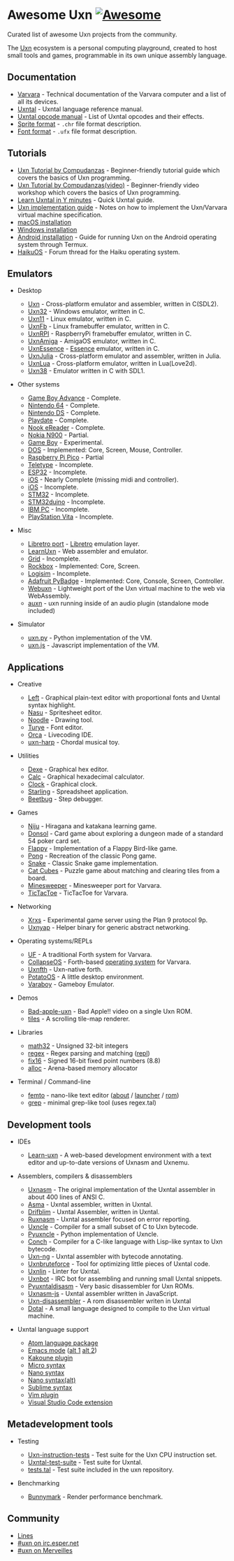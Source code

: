 # Awesome Uxn [![Awesome](https://awesome.re/badge.svg)](https://awesome.re)

Curated list of awesome Uxn projects from the community.

The [Uxn](https://100r.co/site/uxn.html) ecosystem is a personal computing playground, created to host small tools and games, programmable in its own unique assembly language.

## Documentation

- [Varvara](https://wiki.xxiivv.com/site/varvara.html) - Technical documentation of the Varvara computer and a list of all its devices.
- [Uxntal](https://wiki.xxiivv.com/site/uxntal.html) - Uxntal language reference manual.
- [Uxntal opcode manual](https://wiki.xxiivv.com/site/uxntal_reference.html) - List of Uxntal opcodes and their effects.
- [Sprite format](https://wiki.xxiivv.com/site/chr_format.html) - `.chr` file format description.
- [Font format](https://wiki.xxiivv.com/site/ufx_format.html) - `.ufx` file format description.

## Tutorials

- [Uxn Tutorial by Compudanzas](https://compudanzas.net/uxn_tutorial.html) - Beginner-friendly tutorial guide which covers the basics of Uxn programming.
- [Uxn Tutorial by Compudanzas(video)](https://www.youtube.com/watch?v=LrNuq_JgaOA) - Beginner-friendly video workshop which covers the basics of Uxn programming.
- [Learn Uxntal in Y minutes](https://learnxinyminutes.com/docs/uxntal/) - Quick Uxntal guide.
- [Uxn implementation guide](https://github.com/DeltaF1/uxn-impl-guide) - Notes on how to implement the Uxn/Varvara virtual machine specification.
- [macOS installation](https://eli.li/2021/09/27/how-to-install-uxn-on-macos)
- [Windows installation](https://itch.io/t/1605965/a-quick-guide-to-running-this-software)
- [Android installation](https://llllllll.co/t/uxn-virtual-computer/46103/253) - Guide for running Uxn on the Android operating system through Termux.
- [HaikuOS](https://discuss.haiku-os.org/t/uxn-ecosystem-on-haiku/12209) - Forum thread for the Haiku operating system.

## Emulators

* Desktop

  - [Uxn](https://git.sr.ht/~rabbits/uxn) - Cross-platform emulator and assembler, written in C(SDL2).
  - [Uxn32](https://github.com/randrew/uxn32) - Windows emulator, written in C.
  - [Uxn11](https://git.sr.ht/~rabbits/uxn11) - Linux emulator, written in C.
  - [UxnFb](https://git.badd10de.dev/uxnfb) - Linux framebuffer emulator, written in C.
  - [UxnRPI](https://git.badd10de.dev/uxnrpi) - RaspberryPi framebuffer emulator, written in C.
  - [UxnAmiga](https://code.mathr.co.uk/uxn-amiga) - AmigaOS emulator, written in C.
  - [UxnEssence](https://gitlab.com/nakst/essence/-/tree/master/ports/uxn) - [Essence](https://gitlab.com/nakst/essence) emulator, written in C.
  - [UxnJulia](https://github.com/Ismael-VC/Varvara.jl) - Cross-platform emulator and assembler, written in Julia.
  - [UxnLua](https://github.com/DeltaF1/uxn-lua) - Cross-platform emulator, written in Lua(Love2d).
  - [Uxn38](http://zzo38computer.org/fossil/uxn.ui) - Emulator written in C with SDL1.

* Other systems

  - [Game Boy Advance](https://git.badd10de.dev/uxngba) - Complete.
  - [Nintendo 64](https://git.badd10de.dev/uxn64) - Complete.
  - [Nintendo DS](https://github.com/asiekierka/uxnds) - Complete.
  - [Playdate](https://git.sr.ht/~rabbits/uxn-playdate) - Complete.
  - [Nook eReader](https://git.badd10de.dev/uxnnst/) - Complete.
  - [Nokia N900](https://git.sr.ht/~foura/uxn900) - Partial.
  - [Game Boy](https://github.com/tbsp/uxngb) - Experimental.
  - [DOS](https://git.sr.ht/~rabbits/uxn-vga) - Implemented: Core, Screen, Mouse, Controller.
  - [Raspberry Pi Pico](https://git.sr.ht/~alderwick/pico-uxn) - Partial
  - [Teletype](https://github.com/csboling/teluxn) - Incomplete.
  - [ESP32](https://github.com/max22-/uxn-esp32) - Incomplete.
  - [iOS](https://github.com/paiv/uxn-ios) - Nearly Complete (missing midi and controller).
  - [iOS](https://github.com/kylestew/UxniOS) - Incomplete.
  - [STM32](https://github.com/kylestew/armuxn) - Incomplete.
  - [STM32duino](https://github.com/cassvs/arduxno-demo) - Incomplete.
  - [IBM PC](https://github.com/cr1901/pcuxn) - Incomplete.
  - [PlayStation Vita](https://github.com/ivodopiviz/uxnvita) - Incomplete.

* Misc

  - [Libretro port](https://github.com/kivutar/uxn) - [Libretro](https://www.libretro.com/) emulation layer.
  - [LearnUxn](https://git.sr.ht/~metasyn/learn-uxn/) - Web assembler and emulator.
  - [Grid](https://tildegit.org/nihilazo/grid-uxn) - Incomplete.
  - [Rockbox](https://tilde.town/~nihilazo/varvara_rockbox.html) - Implemented: Core, Screen.
  - [Logisim](https://github.com/DeltaF1/uxn-logisim) - Incomplete.
  - [Adafruit PyBadge](https://git.sr.ht/~poyu/uxn-pybadge) - Implemented: Core, Console, Screen, Controller.
  - [Webuxn](https://github.com/aduros/webuxn) - Lightweight port of the Uxn virtual machine to the web via WebAssembly.
  - [auxn](https://github.com/saucesaft/auxn) - uxn running inside of an audio plugin (standalone mode included)

* Simulator

  - [uxn.py](https://github.com/max22-/uxnemu.py) - Python implementation of the VM.
  - [uxn.js](https://git.sr.ht/~rabbits/uxn5) - Javascript implementation of the VM.

## Applications

* Creative

  - [Left](https://wiki.xxiivv.com/site/left.html) - Graphical plain-text editor with proportional fonts and Uxntal syntax highlight.
  - [Nasu](https://wiki.xxiivv.com/site/nasu.html) - Spritesheet editor.
  - [Noodle](https://wiki.xxiivv.com/site/noodle.html) - Drawing tool.
  - [Turye](https://wiki.xxiivv.com/site/turye.html) - Font editor.
  - [Orca](https://wiki.xxiivv.com/site/orca.html) - Livecoding IDE.
  - [uxn-harp](https://github.com/lynn/uxn-harp) - Chordal musical toy.

* Utilities

  - [Dexe](https://wiki.xxiivv.com/site/dexe.html) - Graphical hex editor.
  - [Calc](https://git.sr.ht/~rabbits/uxn/tree/main/item/projects/software/calc.tal) - Graphical hexadecimal calculator.
  - [Clock](https://git.sr.ht/~rabbits/uxn/tree/main/item/projects/examples/devices/datetime.tal) - Graphical clock.
  - [Starling](https://git.sr.ht/~cabrendan/starling) - Spreadsheet application.
  - [Beetbug](https://git.sr.ht/~rabbits/beetbug) - Step debugger.

* Games

  - [Niju](https://hundredrabbits.itch.io/niju) - Hiragana and katakana learning game.
  - [Donsol](https://hundredrabbits.itch.io/donsol) - Card game about exploring a dungeon made of a standard 54 poker card set.
  - [Flappy](https://github.com/keijiro/uxn-sketches/blob/main/flappy.tal) - Implementation of a Flappy Bird-like game.
  - [Pong](https://compudanzas.net/uxn_tutorial_day_6.html) - Recreation of the classic Pong game.
  - [Snake](https://git.sr.ht/~rabbits/uxn/tree/main/item/projects/examples/demos/snake.tal) - Classic Snake game implementation.
  - [Cat Cubes](https://pup.town/catcubes.html) - Puzzle game about matching and clearing tiles from a board.
  - [Minesweeper](https://git.sr.ht/~rabbits/minesweeper) - Minesweeper port for Varvara.
  - [TicTacToe](https://melanocarpa.lesarbr.es/hypha/xo.tal) - TicTacToe for Varvara.

* Networking

  - [Xrxs](https://nilfm.cc/git/xrxs/about/) - Experimental game server using the Plan 9 protocol 9p.
  - [Uxnyap](https://github.com/klardotsh/uxnyap) - Helper binary for generic abstract networking.

* Operating systems/REPLs

  - [UF](http://www.call-with-current-continuation.org/uf/uf.html) - A traditional Forth system for Varvara.
  - [CollapseOS](https://github.com/schierlm/collapseos-uxn) - Forth-based [operating system](http://collapseos.org/) for Varvara.
  - [Uxnfth](https://git.sr.ht/~binarycat/uxnfth) - Uxn-native forth.
  - [PotatoOS](http://wiki.xxiivv.com/site/potato.html) - A little desktop environment.
  - [Varaboy](https://github.com/tbsp/varaboy) - Gameboy Emulator.

* Demos

  - [Bad-apple-uxn](https://github.com/karolbelina/bad-apple-uxn) - Bad Apple!! video on a single Uxn ROM.
  - [tiles](https://codeberg.org/kira/uxn-demos/src/branch/master/tiles.tal) - A scrolling tile-map renderer.

* Libraries

  - [math32](http://plastic-idolatry.com/erik/nxu/math32.tal) - Unsigned 32-bit integers
  - [regex](http://plastic-idolatry.com/erik/nxu/regex.tal) - Regex parsing and matching ([repl](http://plastic-idolatry.com/erik/nxu/repl-regex.tal))
  - [fix16](http://plastic-idolatry.com/erik/nxu/fix16.tal) - Signed 16-bit fixed point numbers (8.8)
  - [alloc](http://plastic-idolatry.com/erik/nxu/alloc.tal) - Arena-based memory allocator

* Terminal / Command-line

  - [femto](http://plastic-idolatry.com/erik/nxu/femto.tal) - nano-like text editor ([about](http://plastic-idolatry.com/erik/nxu/femto.txt) / [launcher](http://plastic-idolatry.com/erik/nxu/femto) / [rom](http://plastic-idolatry.com/erik/nxu/femto.rom))
  - [grep](http://plastic-idolatry.com/erik/nxu/grep.tal) - minimal grep-like tool (uses regex.tal)

## Development tools

* IDEs

  - [Learn-uxn](https://metasyn.srht.site/learn-uxn/) - A web-based development environment with a text editor and up-to-date versions of Uxnasm and Uxnemu.

* Assemblers, compilers & disassemblers

  - [Uxnasm](https://git.sr.ht/~rabbits/uxn/tree/main/item/src/uxnasm.c) - The original implementation of the Uxntal assembler in about 400 lines of ANSI C.
  - [Asma](https://git.sr.ht/~rabbits/uxn/tree/main/item/projects/software/asma.tal) - Uxntal assembler, written in Uxntal.
  - [Drifblim](https://wiki.xxiivv.com/site/drifblim.html) - Uxntal Assembler, written in Uxntal.
  - [Ruxnasm](https://github.com/karolbelina/ruxnasm) - Uxntal assembler focused on error reporting.
  - [Uxncle](https://github.com/CPunch/Uxncle) - Compiler for a small subset of C to Uxn bytecode.
  - [Pyuxncle](https://github.com/CPunch/Pyuxncle) - Python implementation of Uxncle.
  - [Conch](https://github.com/Armael/conch) - Compiler for a C-like language with Lisp-like syntax to Uxn bytecode.
  - [Uxn-ng](https://git.sr.ht/~tenshi/uxn-ng) - Uxntal assembler with bytecode annotating.
  - [Uxnbruteforce](https://github.com/max22-/uxnbruteforce) - Tool for optimizing little pieces of Uxntal code.
  - [Uxnlin](https://git.sr.ht/~rabbits/uxnlin) - Linter for Uxntal.
  - [Uxnbot](https://git.sr.ht/~alderwick/uxnbot) - IRC bot for assembling and running small Uxntal snippets.
  - [Pyuxntaldisasm](https://github.com/DeltaF1/pyuxntaldisasm) - Very basic disassembler for Uxn ROMs.
  - [Uxnasm-js](https://github.com/rafapaezbas/uxnasm-js) - Uxntal assembler written in JavaScript.
  - [Uxn-disassembler](https://github.com/Liorst4/uxn-disassembler) - A rom disassembler writen in Uxntal 
  - [Dotal](https://github.com/HParker/dotal) - A small language designed to compile to the Uxn virtual machine.

* Uxntal language support

  - [Atom language package](https://atom.io/packages/language-uxntal)
  - [Emacs mode](https://github.com/non/uxntal-mode) ([alt 1](https://github.com/xaderfos/uxntal-mode) [alt 2](https://github.com/rafapaezbas/uxntal-mode))
  - [Kakoune plugin](https://git.sr.ht/~athorp96/uxntal.kak)
  - [Micro syntax](https://nilfm.cc/git/dotfiles/tree/micro/syntax/uxn.yaml)
  - [Nano syntax](https://codeberg.org/sejo/uxntal.nanorc)
  - [Nano syntax(alt)](https://git.sr.ht/~cassvs/uxntal-nano)
  - [Sublime syntax](https://git.sr.ht/~rabbits/uxn/tree/main/item/etc/tal.sublime-syntax)
  - [Vim plugin](https://github.com/karolbelina/uxntal.vim)
  - [Visual Studio Code extension](https://marketplace.visualstudio.com/items?itemName=karolbelina.uxntal)

## Metadevelopment tools

* Testing

  - [Uxn-instruction-tests](https://github.com/DeltaF1/uxn-instruction-tests) - Test suite for the Uxn CPU instruction set.
  - [Uxntal-test-suite](https://github.com/karolbelina/uxntal-test-suite) - Test suite for Uxntal.
  - [tests.tal](https://git.sr.ht/~rabbits/uxn/tree/main/item/projects/utils/tests.tal) - Test suite included in the uxn repository.

* Benchmarking

  - [Bunnymark](https://codeberg.org/kira/uxn-demos/src/branch/master/bunnymark.tal) - Render performance benchmark.

## Community

- [Lines](https://llllllll.co/t/uxn-virtual-computer/46103)
- [#uxn on irc.esper.net](https://webchat.esper.net/?channels=uxn)
- [#uxn on Merveilles](https://merveilles.town/tags/uxn)
